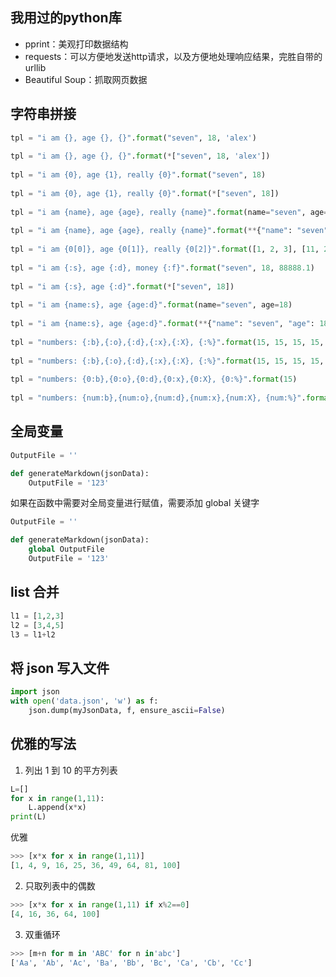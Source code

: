 ## 我用过的python库
+ pprint：美观打印数据结构
+ requests：可以方便地发送http请求，以及方便地处理响应结果，完胜自带的 urllib
+ Beautiful Soup：抓取网页数据

## 字符串拼接
```python
tpl = "i am {}, age {}, {}".format("seven", 18, 'alex')
  
tpl = "i am {}, age {}, {}".format(*["seven", 18, 'alex'])
  
tpl = "i am {0}, age {1}, really {0}".format("seven", 18)
  
tpl = "i am {0}, age {1}, really {0}".format(*["seven", 18])
  
tpl = "i am {name}, age {age}, really {name}".format(name="seven", age=18)
  
tpl = "i am {name}, age {age}, really {name}".format(**{"name": "seven", "age": 18})
  
tpl = "i am {0[0]}, age {0[1]}, really {0[2]}".format([1, 2, 3], [11, 22, 33])
  
tpl = "i am {:s}, age {:d}, money {:f}".format("seven", 18, 88888.1)
  
tpl = "i am {:s}, age {:d}".format(*["seven", 18])
  
tpl = "i am {name:s}, age {age:d}".format(name="seven", age=18)
  
tpl = "i am {name:s}, age {age:d}".format(**{"name": "seven", "age": 18})
 
tpl = "numbers: {:b},{:o},{:d},{:x},{:X}, {:%}".format(15, 15, 15, 15, 15, 15.87623, 2)
 
tpl = "numbers: {:b},{:o},{:d},{:x},{:X}, {:%}".format(15, 15, 15, 15, 15, 15.87623, 2)
 
tpl = "numbers: {0:b},{0:o},{0:d},{0:x},{0:X}, {0:%}".format(15)
 
tpl = "numbers: {num:b},{num:o},{num:d},{num:x},{num:X}, {num:%}".format(num=15)
```

## 全局变量
```python
OutputFile = ''

def generateMarkdown(jsonData):
    OutputFile = '123'
```

如果在函数中需要对全局变量进行赋值，需要添加 global 关键字

```python
OutputFile = ''

def generateMarkdown(jsonData):
    global OutputFile
    OutputFile = '123'
```

## list 合并
```python
l1 = [1,2,3]
l2 = [3,4,5]
l3 = l1+l2
```

## 将 json 写入文件
```python
import json
with open('data.json', 'w') as f:
    json.dump(myJsonData, f, ensure_ascii=False)
```

## 优雅的写法
1. 列出 1 到 10 的平方列表

```py
L=[]
for x in range(1,11):
    L.append(x*x)
print(L)
```

优雅

```py
>>> [x*x for x in range(1,11)]
[1, 4, 9, 16, 25, 36, 49, 64, 81, 100]
```

2. 只取列表中的偶数

```py
>>> [x*x for x in range(1,11) if x%2==0]
[4, 16, 36, 64, 100]
```

3. 双重循环

```py
>>> [m+n for m in 'ABC' for n in'abc']
['Aa', 'Ab', 'Ac', 'Ba', 'Bb', 'Bc', 'Ca', 'Cb', 'Cc']
```